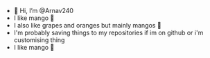- 👋 Hi, I’m @Arnav240
-  I like mango 🥭
-  I also like grapes and oranges but mainly mangos 🥭
-  I'm probably saving things to my repositories if im on github or i'm customising thing
-  I like mango 🥭



<!---
Arnav240/Arnav240 is a ✨ special ✨ repository because its `README.md` (this file) appears on your GitHub profile.
You can click the Preview link to take a look at your changes.
--->
